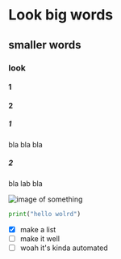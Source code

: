 # Look big words

## smaller words


### look
#### 1
#### 2

##### 1
bla bla bla

##### 2
bla lab bla

![image of something](https://translate.how/i/something.webp)

``` python
print("hello wolrd")
```

- [x] make a list
- [ ] make it well
- [ ] woah it's kinda automated
